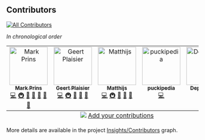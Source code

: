 ## Contributors
<!-- ALL-CONTRIBUTORS-BADGE:START - Do not remove or modify this section -->
[![All Contributors](https://img.shields.io/badge/all_contributors-5-orange.svg?style=flat-square)](#contributors-)
<!-- ALL-CONTRIBUTORS-BADGE:END -->

_In chronological order_


<!-- ALL-CONTRIBUTORS-LIST:START - Do not remove or modify this section -->
<!-- prettier-ignore-start -->
<!-- markdownlint-disable -->
<table>
  <tbody>
    <tr>
      <td align="center" valign="top" width="16.66%"><a href="https://www.b3partners.nl/"><img src="https://avatars.githubusercontent.com/u/1165786?v=4?s=100" width="100px;" alt="Mark Prins"/><br /><sub><b>Mark Prins</b></sub></a><br /><a href="https://github.com/Tailormap/tailormap-api/commits?author=mprins" title="Code">💻</a> <a href="#infra-mprins" title="Infrastructure (Hosting, Build-Tools, etc)">🚇</a> <a href="https://github.com/Tailormap/tailormap-api/pulls?q=is%3Apr+reviewed-by%3Amprins" title="Reviewed Pull Requests">👀</a> <a href="https://github.com/Tailormap/tailormap-api/issues?q=author%3Amprins" title="Bug reports">🐛</a> <a href="#data-mprins" title="Data">🔣</a> <a href="https://github.com/Tailormap/tailormap-api/commits?author=mprins" title="Documentation">📖</a> <a href="#maintenance-mprins" title="Maintenance">🚧</a></td>
      <td align="center" valign="top" width="16.66%"><a href="http://www.gnamic.nl/"><img src="https://avatars.githubusercontent.com/u/4118121?v=4?s=100" width="100px;" alt="Geert Plaisier"/><br /><sub><b>Geert Plaisier</b></sub></a><br /><a href="https://github.com/Tailormap/tailormap-api/commits?author=geertplaisier" title="Code">💻</a> <a href="#infra-geertplaisier" title="Infrastructure (Hosting, Build-Tools, etc)">🚇</a> <a href="https://github.com/Tailormap/tailormap-api/pulls?q=is%3Apr+reviewed-by%3Ageertplaisier" title="Reviewed Pull Requests">👀</a> <a href="https://github.com/Tailormap/tailormap-api/issues?q=author%3Ageertplaisier" title="Bug reports">🐛</a> <a href="#maintenance-geertplaisier" title="Maintenance">🚧</a></td>
      <td align="center" valign="top" width="16.66%"><a href="https://github.com/matthijsln"><img src="https://avatars.githubusercontent.com/u/1926261?v=4?s=100" width="100px;" alt="Matthijs"/><br /><sub><b>Matthijs</b></sub></a><br /><a href="https://github.com/Tailormap/tailormap-api/commits?author=matthijsln" title="Code">💻</a> <a href="#infra-matthijsln" title="Infrastructure (Hosting, Build-Tools, etc)">🚇</a> <a href="https://github.com/Tailormap/tailormap-api/pulls?q=is%3Apr+reviewed-by%3Amatthijsln" title="Reviewed Pull Requests">👀</a> <a href="https://github.com/Tailormap/tailormap-api/issues?q=author%3Amatthijsln" title="Bug reports">🐛</a> <a href="#maintenance-matthijsln" title="Maintenance">🚧</a></td>
      <td align="center" valign="top" width="16.66%"><a href="https://github.com/puckipedia"><img src="https://avatars.githubusercontent.com/u/488734?v=4?s=100" width="100px;" alt="puckipedia"/><br /><sub><b>puckipedia</b></sub></a><br /><a href="https://github.com/Tailormap/tailormap-api/commits?author=puckipedia" title="Code">💻</a></td>
      <td align="center" valign="top" width="16.66%"><a href="https://github.com/features/security"><img src="https://avatars.githubusercontent.com/u/27347476?v=4?s=100" width="100px;" alt="Dependabot"/><br /><sub><b>Dependabot</b></sub></a><br /><a href="#maintenance-dependabot" title="Maintenance">🚧</a></td>
    </tr>
  </tbody>
  <tfoot>
    <tr>
      <td align="center" size="13px" colspan="6">
        <img src="https://raw.githubusercontent.com/all-contributors/all-contributors-cli/1b8533af435da9854653492b1327a23a4dbd0a10/assets/logo-small.svg">
          <a href="https://all-contributors.js.org/docs/en/bot/usage">Add your contributions</a>
        </img>
      </td>
    </tr>
  </tfoot>
</table>

<!-- markdownlint-restore -->
<!-- prettier-ignore-end -->

<!-- ALL-CONTRIBUTORS-LIST:END -->


More details are available in the project [Insights/Contributors](https://github.com/B3Partners/tailormap-api/graphs/contributors) graph.
